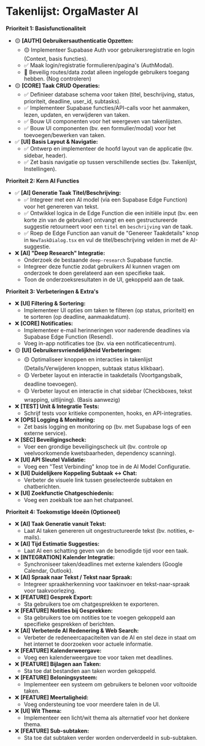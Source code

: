 # Takenlijst: OrgaMaster AI

**Prioriteit 1: Basisfunctionaliteit**

- 🟡 **[AUTH] Gebruikersauthenticatie Opzetten:**
  - 🟡 Implementeer Supabase Auth voor gebruikersregistratie en login (Context, basis functies).
  - ✅ Maak login/registratie formulieren/pagina's (AuthModal).
  - 🤔 Beveilig routes/data zodat alleen ingelogde gebruikers toegang hebben. (Nog controleren)
- 🟡 **[CORE] Taak CRUD Operaties:**
  - ✅ Definieer database schema voor taken (titel, beschrijving, status, prioriteit, deadline, user_id, subtasks).
  - ✅ Implementeer Supabase functies/API-calls voor het aanmaken, lezen, updaten, en verwijderen van taken.
  - ✅ Bouw UI componenten voor het weergeven van takenlijsten.
  - ✅ Bouw UI componenten (bv. een formulier/modal) voor het toevoegen/bewerken van taken.
- ✅ **[UI] Basis Layout & Navigatie:**
  - ✅ Ontwerp en implementeer de hoofd layout van de applicatie (bv. sidebar, header).
  - ✅ Zet basis navigatie op tussen verschillende secties (bv. Takenlijst, Instellingen).

**Prioriteit 2: Kern AI Functies**

- ✅ **[AI] Generatie Taak Titel/Beschrijving:**
  - ✅ Integreer met een AI model (via een Supabase Edge Function) voor het genereren van tekst.
  - ✅ Ontwikkel logica in de Edge Function die een initiële input (bv. een korte zin van de gebruiker) ontvangt en een gestructureerde suggestie retourneert voor een `titel` en `beschrijving` van de taak.
  - ✅ Roep de Edge Function aan vanuit de "Genereer Taakdetails" knop in `NewTaskDialog.tsx` en vul de titel/beschrijving velden in met de AI-suggestie.
- ❌ **[AI] "Deep Research" Integratie:**
  - Onderzoek de bestaande `deep-research` Supabase functie.
  - Integreer deze functie zodat gebruikers AI kunnen vragen om onderzoek te doen gerelateerd aan een specifieke taak.
  - Toon de onderzoeksresultaten in de UI, gekoppeld aan de taak.

**Prioriteit 3: Verbeteringen & Extra's**

- ❌ **[UI] Filtering & Sortering:**
  - Implementeer UI opties om taken te filteren (op status, prioriteit) en te sorteren (op deadline, aanmaakdatum).
- ❌ **[CORE] Notificaties:**
  - Implementeer e-mail herinneringen voor naderende deadlines via Supabase Edge Function (Resend).
  - Voeg in-app notificaties toe (bv. via een notificatiecentrum).
- 🟡 **[UI] Gebruikersvriendelijkheid Verbeteringen:**
  - 🟡 Optimaliseer knoppen en interacties in takenlijst (Details/Verwijderen knoppen, subtaak status klikbaar).
  - 🟡 Verbeter layout en interactie in taakdetails (Voortgangsbalk, deadline toevoegen).
  - 🟡 Verbeter layout en interactie in chat sidebar (Checkboxes, tekst wrapping, uitlijning). (Basis aanwezig)
- ❌ **[TEST] Unit & Integratie Tests:**
  - Schrijf tests voor kritieke componenten, hooks, en API-integraties.
- ❌ **[OPS] Logging & Monitoring:**
  - Zet basis logging en monitoring op (bv. met Supabase logs of een externe service).
- ❌ **[SEC] Beveiligingscheck:**
  - Voer een grondige beveiligingscheck uit (bv. controle op veelvoorkomende kwetsbaarheden, dependency scanning).
- ❌ **[UI] API Sleutel Validatie:**
  - Voeg een "Test Verbinding" knop toe in de AI Model Configuratie.
- ❌ **[UI] Duidelijkere Koppeling Subtaak <-> Chat:**
  - Verbeter de visuele link tussen geselecteerde subtaken en chatberichten.
- ❌ **[UI] Zoekfunctie Chatgeschiedenis:**
  - Voeg een zoekbalk toe aan het chatpaneel.

**Prioriteit 4: Toekomstige Ideeën (Optioneel)**

- ❌ **[AI] Taak Generatie vanuit Tekst:**
  - Laat AI taken genereren uit ongestructureerde tekst (bv. notities, e-mails).
- ❌ **[AI] Tijd Estimatie Suggesties:**
  - Laat AI een schatting geven van de benodigde tijd voor een taak.
- ❌ **[INTEGRATION] Kalender Integratie:**
  - Synchroniseer taken/deadlines met externe kalenders (Google Calendar, Outlook).
- ❌ **[AI] Spraak naar Tekst / Tekst naar Spraak:**
  - Integreer spraakherkenning voor taakinvoer en tekst-naar-spraak voor taakvoorlezing.
- ❌ **[FEATURE] Gesprek Export:**
  - Sta gebruikers toe om chatgesprekken te exporteren.
- ❌ **[FEATURE] Notities bij Gesprekken:**
  - Sta gebruikers toe om notities toe te voegen gekoppeld aan specifieke gesprekken of berichten.
- ❌ **[AI] Verbeterde AI Redenering & Web Search:**
  - Verbeter de redeneercapaciteiten van de AI en stel deze in staat om het internet te doorzoeken voor actuele informatie.
- ❌ **[FEATURE] Kalenderweergave:**
  - Voeg een kalenderweergave toe voor taken met deadlines.
- ❌ **[FEATURE] Bijlagen aan Taken:**
  - Sta toe dat bestanden aan taken worden gekoppeld.
- ❌ **[FEATURE] Beloningsysteem:**
  - Implementeer een systeem om gebruikers te belonen voor voltooide taken.
- ❌ **[FEATURE] Meertaligheid:**
  - Voeg ondersteuning toe voor meerdere talen in de UI.
- ❌ **[UI] Wit Thema:**
  - Implementeer een licht/wit thema als alternatief voor het donkere thema.
- ❌ **[FEATURE] Sub-subtaken:**
  - Sta toe dat subtaken verder worden onderverdeeld in sub-subtaken. 